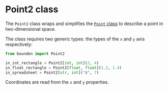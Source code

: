 # Point2 class

The `Point2` class wraps and simplifies the [`Point` class](./point.md) to describe a point in two-dimensional space.

The class requires two generic types: the types of the `x` and `y` axis respectively:

```python
from bounden import Point2

in_int_rectangle = Point2[int, int](2, 4)
in_float_rectangle = Point2[float, float](1.2, 1.4)
in_spreadsheet = Point2[str, int]("A", 7)
```

Coordinates are read from the `x` and `y` properties.
